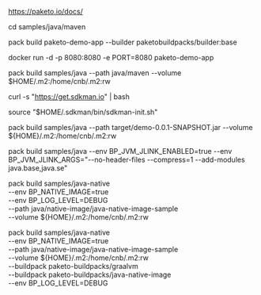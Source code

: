 https://paketo.io/docs/


cd samples/java/maven

pack build paketo-demo-app --builder paketobuildpacks/builder:base


docker run -d -p 8080:8080 -e PORT=8080 paketo-demo-app

pack build samples/java --path java/maven --volume $HOME/.m2:/home/cnb/.m2:rw

curl -s "https://get.sdkman.io" | bash

source "$HOME/.sdkman/bin/sdkman-init.sh"
 
pack build samples/java --path target/demo-0.0.1-SNAPSHOT.jar --volume ${HOME}/.m2:/home/cnb/.m2:rw

pack build samples/java --env BP_JVM_JLINK_ENABLED=true --env BP_JVM_JLINK_ARGS="--no-header-files --compress=1 --add-modules java.base,java.se"

pack build samples/java-native \
  --env BP_NATIVE_IMAGE=true \
  --env BP_LOG_LEVEL=DEBUG \
  --path java/native-image/java-native-image-sample \
  --volume ${HOME}/.m2:/home/cnb/.m2:rw


pack build samples/java-native \
  --env BP_NATIVE_IMAGE=true \
  --path java/native-image/java-native-image-sample \
  --volume ${HOME}/.m2:/home/cnb/.m2:rw \
  --buildpack paketo-buildpacks/graalvm \
  --buildpack paketo-buildpacks/java-native-image \
  --env BP_LOG_LEVEL=DEBUG



